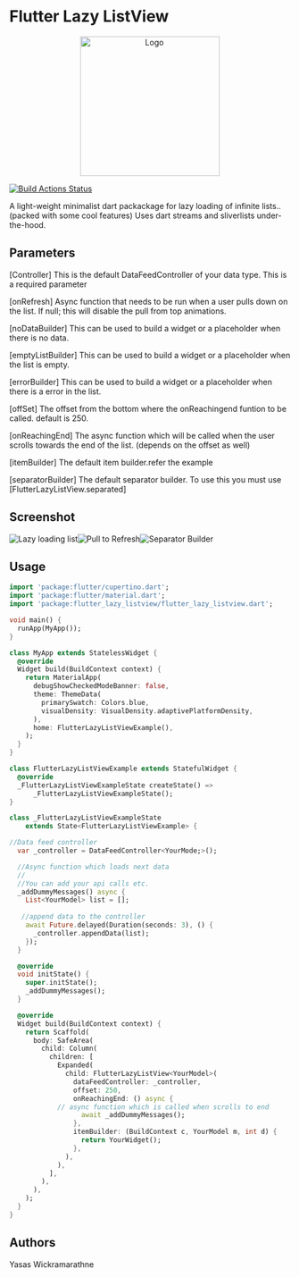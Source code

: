 
# Flutter Lazy ListView

  
<p  align="center"><img  src="https://raw.githubusercontent.com/yasaswick/flutter_lazy_listview/master/assets/logo.png"  height="250"  alt="Logo" />

  

[![Build Actions Status](https://github.com/yasaswick/flutter_lazy_listview/workflows/Dart/badge.svg)](https://github.com/yasaswick/flutter_lazy_listview/actions)

  
A light-weight minimalist dart packackage for lazy loading of infinite lists.. (packed with some cool features) Uses dart streams and sliverlists under-the-hood.

## Parameters

[Controller]
This is the default DataFeedController of your data type. This is a required parameter

[onRefresh]
Async function that needs to be run when a user pulls down on the list. If null; this will disable the pull from top animations.

[noDataBuilder]
This can be used to build a widget or a placeholder when there is no data.

[emptyListBuilder]
This can be used to build a widget or a placeholder when the list is empty.

[errorBuilder]
This can be used to build a widget or a placeholder when there is a error in the list.

[offSet]
The offset from the bottom where the onReachingend funtion to be called. default is 250.

[onReachingEnd]
The async function which will be called when the user scrolls towards the end of the list. (depends on the offset as well)

[itemBuilder]
The default item builder.refer the example

[separatorBuilder]
The default separator builder. To use this you must use [FlutterLazyListView<YourModel>.separated]


## Screenshot

![Lazy loading list](https://raw.githubusercontent.com/yasaswick/flutter_lazy_listview/master/assets/gif.gif)![Pull to Refresh](https://raw.githubusercontent.com/yasaswick/flutter_lazy_listview/master/assets/pull.gif)![Separator Builder](https://raw.githubusercontent.com/yasaswick/flutter_lazy_listview/master/assets/separator.gif)
  

## Usage

```dart
import 'package:flutter/cupertino.dart';
import 'package:flutter/material.dart';
import 'package:flutter_lazy_listview/flutter_lazy_listview.dart';

void main() {
  runApp(MyApp());
}

class MyApp extends StatelessWidget {
  @override
  Widget build(BuildContext context) {
    return MaterialApp(
      debugShowCheckedModeBanner: false,
      theme: ThemeData(
        primarySwatch: Colors.blue,
        visualDensity: VisualDensity.adaptivePlatformDensity,
      ),
      home: FlutterLazyListViewExample(),
    );
  }
}

class FlutterLazyListViewExample extends StatefulWidget {
  @override
  _FlutterLazyListViewExampleState createState() =>
      _FlutterLazyListViewExampleState();
}

class _FlutterLazyListViewExampleState
    extends State<FlutterLazyListViewExample> {

//Data feed controller
  var _controller = DataFeedController<YourMode;>();

  //Async function which loads next data
  //
  //You can add your api calls etc.
  _addDummyMessages() async {
    List<YourModel> list = [];
   
   //append data to the controller
    await Future.delayed(Duration(seconds: 3), () {
      _controller.appendData(list);
    });
  }

  @override
  void initState() {
    super.initState();
    _addDummyMessages();
  }

  @override
  Widget build(BuildContext context) {
    return Scaffold(
      body: SafeArea(
        child: Column(
          children: [
            Expanded(
              child: FlutterLazyListView<YourModel>(
                dataFeedController: _controller,
                offset: 250,
                onReachingEnd: () async {
			// async function which is called when scrolls to end
                  await _addDummyMessages();
                },
                itemBuilder: (BuildContext c, YourModel m, int d) {
                  return YourWidget();
                },
              ),
            ),
          ],
        ),
      ),
    );
  }
}
```
  

## Authors

  

Yasas Wickramarathne
